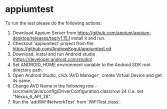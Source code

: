 # appiumtest

To run the test please do the following actions:
1) Download Appium Server from https://github.com/appium/appium-desktop/releases/tag/v1.15.1 install it and run.
2) Checkout 'appiumtest' project from the https://github.com/AndrewKogut/appiumtest.git
3) Download, instal and run Android studio (https://developer.android.com/studio).
4) Set ANDROID_HOME environment variable to the Android SDK root directory path.
5) Open Android Studio, click 'AVD Manager', create Virtual Device and get its name.
6) Change AVD Name in the following row - /src/main/java/config/DriverConfiguration.class/row 24 (i.e. set "Nexus_6_API_28".
7) Run the 'addWiFiNetworkTest' from 'WiFiTest.class'.
